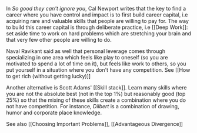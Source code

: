 In *So good they can't ignore you*, Cal Newport writes that the key to find a career where you have control and impact is to first build career capital, i.e acquiring rare and valuable skills that people are willing to pay for. The way to build this career capital is through deliberate practice, i.e [[Deep Work]]: set aside time to work on hard problems which are stretching your brain and that very few other people are willing to do.

Naval Ravikant said as well that personal leverage comes through specializing in one area which feels like play to oneself (so you are motivated to spend a lot of time on it), but feels like work to others, so you put yourself in a situation where you don't have any competition. See [[How to get rich (without getting lucky)]]

Another alternative is Scott Adams' [[Skill stack]]. Learn many skills where you are not the absolute best (not in the top 1%) but reasonably good (top 25%) so that the mixing of these skills create a combination where you do not have competition. For instance, *Dilbert* is a combination of drawing, humor and corporate place knowledge.


See also [[Choosing Important Problems]], [[Advantageous Divergence]]